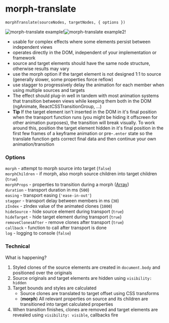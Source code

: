 # morph-translate

`morphTranslate(sourceNodes, targetNodes, { options })`

![morph-translate example!](https://github.com/mystrdat/morph-translate/raw/master/examples/example.gif)![morph-translate example2!](https://github.com/mystrdat/morph-translate/raw/master/examples/example2.gif)

- usable for complex effects where some elements persist between independent views
- operates directly in the DOM, independent of your implementation or framework
- source and target elements should have the same node structure, otherwise results may vary
- use the morph option if the target element is not designed 1:1 to source (generally slower, some properties force reflow)
- use stagger to progressively delay the animation for each member when using multiple sources and targets
- The effect should plug-in well in tandem with most animation systems that transition between views while keeping them both in the DOM (ngAnimate, ReactCSSTransitionGroup, ...)
- **Tip** If the target element isn't inserted in the DOM in it's final position when the transport function runs (you might be hiding it offscreen for other animation purposes), the transition will break visually. To work around this, position the target element hidden in it's final position in the first few frames of a keyframe animation or pre-`.enter` state so the translate function gets correct final data and then continue your own animation/transition

### Options
  
`morph` - attempt to morph source into target (`false`)  
`morphChildren` - if morph, also morph source children into target children (`true`)  
`morphProps` - properties to transition during a morph ([Array](https://github.com/mystrdat/morph-translate/blob/master/src/index.js#L9))  
`duration` - transport duration in ms (`500`)  
`easing` - transport easing (`'ease-in-out'`)  
`stagger` - transport delay between members in ms (`30`)  
`zIndex` - zIndex value of the animated clones (`1000`)  
`hideSource` - hide source element during transport (`true`)  
`hideTarget` - hide target element during transport (`true`)  
`removeClonesAfter` - remove clones after transport (`true`)  
`callback` - function to call after transport is done  
`log` - logging to console (`false`)

### Technical

What is happening?

1. Styled clones of the source elements are created in `document.body` and positioned over the originals
2. Source originals and target elements are hidden using `visibility: hidden`
3. Target bounds and styles are calculated
    * Source clones are translated to target offset using CSS transforms
    * (**morph**) All relevant properties on source and its children are transitioned into target calculated properties
4. When transition finishes, clones are removed and target elements are revealed using `visibility: visible`, callbacks fire
